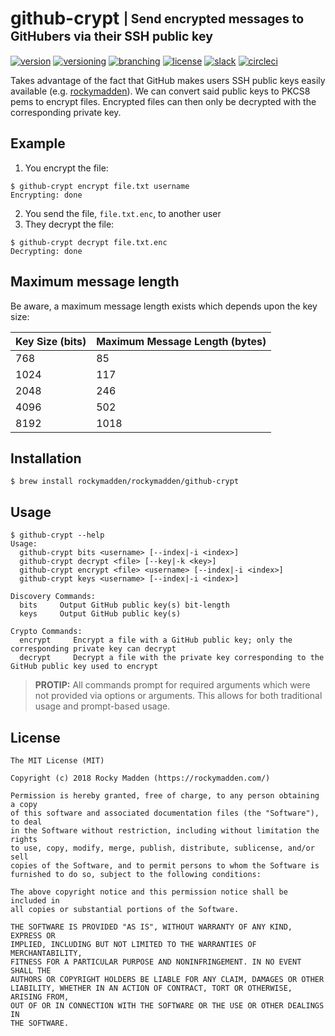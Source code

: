 # github-crypt <sub><sup>| Send encrypted messages to GitHubers via their SSH public key</sup></sub>
[![version](http://img.shields.io/badge/version-v0.5.0-blue.svg)](https://github.com/rockymadden/github-crypt/releases)
[![versioning](http://img.shields.io/badge/versioning-semver-blue.svg)](http://semver.org/)
[![branching](http://img.shields.io/badge/branching-github%20flow-blue.svg)](https://guides.github.com/introduction/flow/)
[![license](http://img.shields.io/badge/license-mit-blue.svg)](https://opensource.org/licenses/MIT)
[![slack](http://img.shields.io/badge/slack-join-e01563.svg)](https://rockymadden-slackin.herokuapp.com/)
[![circleci](https://circleci.com/gh/rockymadden/github-crypt.svg?style=shield)](https://circleci.com/gh/rockymadden/github-crypt)

Takes advantage of the fact that GitHub makes users SSH public keys easily available
(e.g. [rockymadden](https://github.com/rockymadden.keys)). We can convert said public keys to PKCS8
pems to encrypt files. Encrypted files can then only be decrypted with the corresponding private
key.

## Example
1. You encrypt the file:
```console
$ github-crypt encrypt file.txt username
Encrypting: done
```
2. You send the file, `file.txt.enc`, to another user
3. They decrypt the file:
```console
$ github-crypt decrypt file.txt.enc
Decrypting: done
```

## Maximum message length
Be aware, a maximum message length exists which depends upon the key size:

| Key Size (bits) | Maximum Message Length (bytes)
| --------------- | ------------------------------
| 768             | 85
| 1024            | 117
| 2048            | 246
| 4096            | 502
| 8192            | 1018

## Installation
```console
$ brew install rockymadden/rockymadden/github-crypt
```

## Usage
```console
$ github-crypt --help
Usage:
  github-crypt bits <username> [--index|-i <index>]
  github-crypt decrypt <file> [--key|-k <key>]
  github-crypt encrypt <file> <username> [--index|-i <index>]
  github-crypt keys <username> [--index|-i <index>]

Discovery Commands:
  bits     Output GitHub public key(s) bit-length
  keys     Output GitHub public key(s)

Crypto Commands:
  encrypt     Encrypt a file with a GitHub public key; only the corresponding private key can decrypt
  decrypt     Decrypt a file with the private key corresponding to the GitHub public key used to encrypt
```

> __PROTIP:__ All commands prompt for required arguments which were not provided via options or
arguments. This allows for both traditional usage and prompt-based usage.

## License
```
The MIT License (MIT)

Copyright (c) 2018 Rocky Madden (https://rockymadden.com/)

Permission is hereby granted, free of charge, to any person obtaining a copy
of this software and associated documentation files (the "Software"), to deal
in the Software without restriction, including without limitation the rights
to use, copy, modify, merge, publish, distribute, sublicense, and/or sell
copies of the Software, and to permit persons to whom the Software is
furnished to do so, subject to the following conditions:

The above copyright notice and this permission notice shall be included in
all copies or substantial portions of the Software.

THE SOFTWARE IS PROVIDED "AS IS", WITHOUT WARRANTY OF ANY KIND, EXPRESS OR
IMPLIED, INCLUDING BUT NOT LIMITED TO THE WARRANTIES OF MERCHANTABILITY,
FITNESS FOR A PARTICULAR PURPOSE AND NONINFRINGEMENT. IN NO EVENT SHALL THE
AUTHORS OR COPYRIGHT HOLDERS BE LIABLE FOR ANY CLAIM, DAMAGES OR OTHER
LIABILITY, WHETHER IN AN ACTION OF CONTRACT, TORT OR OTHERWISE, ARISING FROM,
OUT OF OR IN CONNECTION WITH THE SOFTWARE OR THE USE OR OTHER DEALINGS IN
THE SOFTWARE.
```
